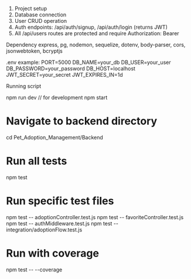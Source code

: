 1) Project setup
2) Database connection
3) User CRUD operation
4) Auth endpoints: /api/auth/signup, /api/auth/login (returns JWT)
5) All /api/users routes are protected and require Authorization: Bearer <token>

Dependency
  express, pg, nodemon, sequelize, dotenv, body-parser, cors, jsonwebtoken, bcryptjs

.env example:
PORT=5000
DB_NAME=your_db
DB_USER=your_user
DB_PASSWORD=your_password
DB_HOST=localhost
JWT_SECRET=your_secret
JWT_EXPIRES_IN=1d

Running script

npm run dev  // for development
npm start   


# Navigate to backend directory
cd Pet_Adoption_Management/Backend

# Run all tests
npm test

# Run specific test files
npm test -- adoptionController.test.js
npm test -- favoriteController.test.js
npm test -- authMiddleware.test.js
npm test -- integration/adoptionFlow.test.js

# Run with coverage
npm test -- --coverage